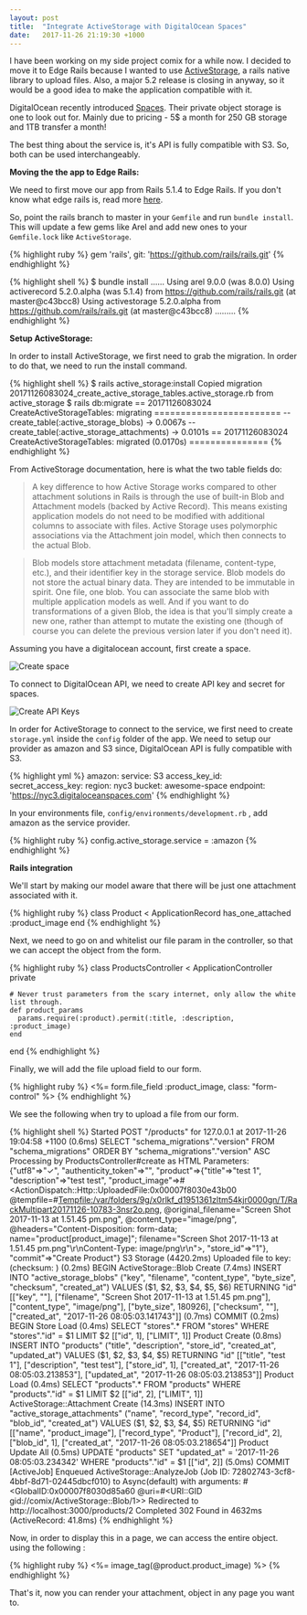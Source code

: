 ```yaml
---
layout: post
title:  "Integrate ActiveStorage with DigitalOcean Spaces"
date:   2017-11-26 21:19:30 +1000
---
```

I have been working on my side project comix for a while now. I decided to move it to Edge Rails because I wanted to use [ActiveStorage](https://github.com/rails/rails/tree/master/activestorage), a rails native library to upload files. Also, a major 5.2 release is closing in anyway, so it would be a good idea to make the application compatible with it.


DigitalOcean recently introduced [Spaces](https://www.digitalocean.com/products/object-storage/). Their private object storage is one to look out for. Mainly due to pricing - 5$ a month for 250 GB storage and 1TB transfer a month!

The best thing about the service is, it's API is fully compatible with S3. So, both can be used interchangeably.

**Moving the the app to Edge Rails:**

We need to first move our app from Rails 5.1.4 to Edge Rails. If you don't know what edge rails is, read more [here](http://edgeguides.rubyonrails.org/).

So, point the rails branch to master in your ```Gemfile``` and run ```bundle install```. This will update a few gems like Arel and add new ones to your ```Gemfile.lock``` like ```ActiveStorage```.

{% highlight ruby %}
gem 'rails', git: 'https://github.com/rails/rails.git'
{% endhighlight %}

{% highlight shell %}
$ bundle install
......
Using arel 9.0.0 (was 8.0.0)
Using activerecord 5.2.0.alpha (was 5.1.4) from https://github.com/rails/rails.git (at master@c43bcc8)
Using activestorage 5.2.0.alpha from https://github.com/rails/rails.git (at master@c43bcc8)
.........
{% endhighlight %}

**Setup ActiveStorage:**

In order to install ActiveStorage, we first need to grab the migration. In order to do that, we need to run the install command.

{% highlight shell %}
$ rails active_storage:install
Copied migration 20171126083024_create_active_storage_tables.active_storage.rb from active_storage
$ rails db:migrate
== 20171126083024 CreateActiveStorageTables: migrating ========================
-- create_table(:active_storage_blobs)
   -> 0.0067s
-- create_table(:active_storage_attachments)
   -> 0.0101s
== 20171126083024 CreateActiveStorageTables: migrated (0.0170s) ===============
{% endhighlight %}

From ActiveStorage documentation, here is what the two table fields do:

>A key difference to how Active Storage works compared to other attachment solutions in Rails is through the use of built-in Blob and Attachment models (backed by Active Record). This means existing application models do not need to be modified with additional columns to associate with files. Active Storage uses polymorphic associations via the Attachment join model, which then connects to the actual Blob.

>Blob models store attachment metadata (filename, content-type, etc.), and their identifier key in the storage service. Blob models do not store the actual binary data. They are intended to be immutable in spirit. One file, one blob. You can associate the same blob with multiple application models as well. And if you want to do transformations of a given Blob, the idea is that you'll simply create a new one, rather than attempt to mutate the existing one (though of course you can delete the previous version later if you don't need it).

Assuming you have a digitalocean account, first create a space.

![Create space](https://res.cloudinary.com/drg9hguhu/image/upload/v1511689099/Screen_Shot_2017-11-26_at_8.34.56_pm_pnbhyo.png)

To connect to DigitalOcean API, we need to create API key and secret for spaces.

![Create API Keys](https://res.cloudinary.com/drg9hguhu/image/upload/v1511689784/Screen_Shot_2017-11-26_at_8.48.11_pm_xsb9mj.png)

In order for ActiveStorage to connect to the service, we first need to create ```storage.yml``` inside the ```config``` folder of the app. We need to setup our provider as amazon and S3 since, DigitalOcean API is fully compatible with S3.

{% highlight yml %}
amazon:
  service: S3
  access_key_id: <DigitalOcean Spaces API Key>
  secret_access_key: <DigitalOcean Spaces Secret>
  region: nyc3
  bucket: awesome-space
  endpoint: 'https://nyc3.digitaloceanspaces.com'
{% endhighlight %}

In your environments file,  ```config/environments/development.rb``` , add amazon as the service provider.

{% highlight ruby %}
  config.active_storage.service = :amazon
{% endhighlight %}

**Rails integration**

We'll start by making our model aware that there will be just one attachment associated with it.

{% highlight ruby %}
class Product < ApplicationRecord
  has_one_attached :product_image
end
{% endhighlight %}

Next, we need to go on and whitelist our file param in the controller, so that we can accept the object from the form.

{% highlight ruby %}
class ProductsController < ApplicationController
    private

    # Never trust parameters from the scary internet, only allow the white list through.
    def product_params
      params.require(:product).permit(:title, :description, :product_image)
    end
end
{% endhighlight %}

Finally, we will add the file upload field to our form.

{% highlight ruby %}
<%= form.file_field :product_image, class: "form-control" %>
{% endhighlight %}

We see the following when try to upload a file from our form.

{% highlight shell %}
Started POST "/products" for 127.0.0.1 at 2017-11-26 19:04:58 +1100
   (0.6ms)  SELECT "schema_migrations"."version" FROM "schema_migrations" ORDER BY "schema_migrations"."version" ASC
Processing by ProductsController#create as HTML
  Parameters: {"utf8"=>"✓", "authenticity_token"=>"", "product"=>{"title"=>"test 1", "description"=>"test test", "product_image"=>#<ActionDispatch::Http::UploadedFile:0x00007f8030e43b00 @tempfile=#<Tempfile:/var/folders/9g/x0rlkf_d1951361zltm54kjr0000gn/T/RackMultipart20171126-10783-3nsr2o.png>, @original_filename="Screen Shot 2017-11-13 at 1.51.45 pm.png", @content_type="image/png", @headers="Content-Disposition: form-data; name=\"product[product_image]\"; filename=\"Screen Shot 2017-11-13 at 1.51.45 pm.png\"\r\nContent-Type: image/png\r\n">, "store_id"=>"1"}, "commit"=>"Create Product"}
  S3 Storage (4420.2ms) Uploaded file to key: <key> (checksum: <checksum>)
   (0.2ms)  BEGIN
  ActiveStorage::Blob Create (7.4ms)  INSERT INTO "active_storage_blobs" ("key", "filename", "content_type", "byte_size", "checksum", "created_at") VALUES ($1, $2, $3, $4, $5, $6) RETURNING "id"  [["key", "<key>"], ["filename", "Screen Shot 2017-11-13 at 1.51.45 pm.png"], ["content_type", "image/png"], ["byte_size", 180926], ["checksum", "<checksum>"], ["created_at", "2017-11-26 08:05:03.141743"]]
   (0.7ms)  COMMIT
   (0.2ms)  BEGIN
  Store Load (0.4ms)  SELECT  "stores".* FROM "stores" WHERE "stores"."id" = $1 LIMIT $2  [["id", 1], ["LIMIT", 1]]
  Product Create (0.8ms)  INSERT INTO "products" ("title", "description", "store_id", "created_at", "updated_at") VALUES ($1, $2, $3, $4, $5) RETURNING "id"  [["title", "test 1"], ["description", "test test"], ["store_id", 1], ["created_at", "2017-11-26 08:05:03.213853"], ["updated_at", "2017-11-26 08:05:03.213853"]]
  Product Load (0.4ms)  SELECT  "products".* FROM "products" WHERE "products"."id" = $1 LIMIT $2  [["id", 2], ["LIMIT", 1]]
  ActiveStorage::Attachment Create (14.3ms)  INSERT INTO "active_storage_attachments" ("name", "record_type", "record_id", "blob_id", "created_at") VALUES ($1, $2, $3, $4, $5) RETURNING "id"  [["name", "product_image"], ["record_type", "Product"], ["record_id", 2], ["blob_id", 1], ["created_at", "2017-11-26 08:05:03.218654"]]
  Product Update All (0.5ms)  UPDATE "products" SET "updated_at" = '2017-11-26 08:05:03.234342' WHERE "products"."id" = $1  [["id", 2]]
   (5.0ms)  COMMIT
[ActiveJob] Enqueued ActiveStorage::AnalyzeJob (Job ID: 72802743-3cf8-4bbf-8d71-02445dbcf010) to Async(default) with arguments: #<GlobalID:0x00007f8030d85a60 @uri=#<URI::GID gid://comix/ActiveStorage::Blob/1>>
Redirected to http://localhost:3000/products/2
Completed 302 Found in 4632ms (ActiveRecord: 41.8ms)
{% endhighlight %}

Now, in order to display this in a page, we can access the entire object. using the following :

{% highlight ruby %}
<%= image_tag(@product.product_image) %>
{% endhighlight %}

That's it, now you can render your attachment, object in any page you want to.